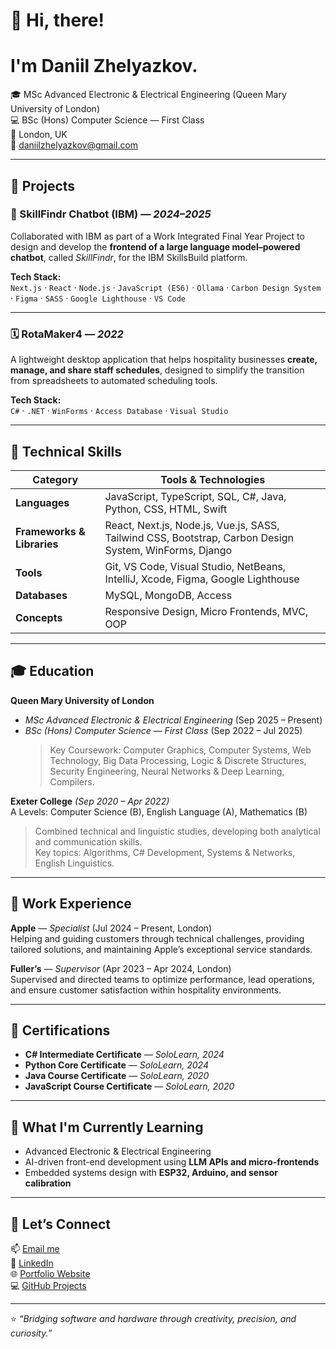 # 👋 Hi, there!
# I'm Daniil Zhelyazkov.

🎓 MSc Advanced Electronic & Electrical Engineering (Queen Mary University of London)  
💻 BSc (Hons) Computer Science — First Class  
📍 London, UK  
📧 [daniilzhelyazkov@gmail.com](mailto:daniilzhelyazkov@gmail.com)  

---

## 🚀 Projects

### 💬 SkillFindr Chatbot (IBM) — *2024–2025*
Collaborated with IBM as part of a Work Integrated Final Year Project to design and develop the **frontend of a large language model–powered chatbot**, called *SkillFindr*, for the IBM SkillsBuild platform.

**Tech Stack:**  
`Next.js` · `React` · `Node.js` · `JavaScript (ES6)` · `Ollama` · `Carbon Design System` · `Figma` · `SASS` · `Google Lighthouse` · `VS Code`

---

### 🗓️ RotaMaker4 — *2022*
A lightweight desktop application that helps hospitality businesses **create, manage, and share staff schedules**, designed to simplify the transition from spreadsheets to automated scheduling tools.

**Tech Stack:**  
`C#` · `.NET` · `WinForms` · `Access Database` · `Visual Studio`

---

## 🧠 Technical Skills

| Category | Tools & Technologies |
|-----------|---------------------|
| **Languages** | JavaScript, TypeScript, SQL, C#, Java, Python, CSS, HTML, Swift |
| **Frameworks & Libraries** | React, Next.js, Node.js, Vue.js, SASS, Tailwind CSS, Bootstrap, Carbon Design System, WinForms, Django |
| **Tools** | Git, VS Code, Visual Studio, NetBeans, IntelliJ, Xcode, Figma, Google Lighthouse |
| **Databases** | MySQL, MongoDB, Access |
| **Concepts** | Responsive Design, Micro Frontends, MVC, OOP |

---

## 🎓 Education

**Queen Mary University of London**  
- *MSc Advanced Electronic & Electrical Engineering* (Sep 2025 – Present)  
- *BSc (Hons) Computer Science — First Class* (Sep 2022 – Jul 2025)  
  > Key Coursework: Computer Graphics, Computer Systems, Web Technology, Big Data Processing, Logic & Discrete Structures, Security Engineering, Neural Networks & Deep Learning, Compilers.

**Exeter College** *(Sep 2020 – Apr 2022)*  
A Levels: Computer Science (B), English Language (A), Mathematics (B)  
> Combined technical and linguistic studies, developing both analytical and communication skills.  
> Key topics: Algorithms, C# Development, Systems & Networks, English Linguistics.

---

## 💼 Work Experience

**Apple** — *Specialist* (Jul 2024 – Present, London)  
Helping and guiding customers through technical challenges, providing tailored solutions, and maintaining Apple’s exceptional service standards.

**Fuller’s** — *Supervisor* (Apr 2023 – Apr 2024, London)  
Supervised and directed teams to optimize performance, lead operations, and ensure customer satisfaction within hospitality environments.

---

## 🏅 Certifications

- **C# Intermediate Certificate** — *SoloLearn, 2024*  
- **Python Core Certificate** — *SoloLearn, 2024*  
- **Java Course Certificate** — *SoloLearn, 2020*  
- **JavaScript Course Certificate** — *SoloLearn, 2020*

---

## 🌱 What I'm Currently Learning

- Advanced Electronic & Electrical Engineering
- AI-driven front-end development using **LLM APIs and micro-frontends**
- Embedded systems design with **ESP32, Arduino, and sensor calibration**

---

## 💬 Let’s Connect

📫 [Email me](mailto:daniilzhelyazkov@gmail.com)  
💼 [LinkedIn](https://www.linkedin.com/in/daniil-zhelyazkov/)  
🌐 [Portfolio Website]((https://dannkis.github.io/Portfolio-Website/))  
💻 [GitHub Projects](https://github.com/dannkis)

---

⭐ *“Bridging software and hardware through creativity, precision, and curiosity.”*
